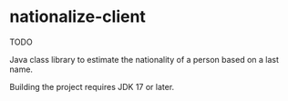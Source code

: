 nationalize-client
==================

TODO

Java class library to estimate the nationality of a person based on a last name.

Building the project requires JDK 17 or later.
